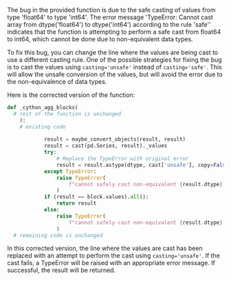 The bug in the provided function is due to the safe casting of values from type 'float64' to type 'int64'. The error message 'TypeError: Cannot cast array from dtype('float64') to dtype('int64') according to the rule 'safe'' indicates that the function is attempting to perform a safe cast from float64 to int64, which cannot be done due to non-equivalent data types.

To fix this bug, you can change the line where the values are being cast to use a different casting rule. One of the possible strategies for fixing the bug is to cast the values using `casting='unsafe'` instead of `casting='safe'`. This will allow the unsafe conversion of the values, but will avoid the error due to the non-equivalence of data types.

Here is the corrected version of the function:

```python
def _cython_agg_blocks(
  # rest of the function is unchanged
    ):
    # existing code
  
            result = maybe_convert_objects(result, result)
            result = cast(pd.Series, result)._values
            try:
                # Replace the TypeError with original error
                result = result.astype(dtype, cast['unsafe'], copy=False)
            except TypeError:
                raise TypeError(
                    f"cannot safely cast non-equivalent {result.dtype} to {np.dtype(dtype)}"
                )
            if (result == block.values).all():
                return result
            else:
                raise TypeError(
                    f"cannot safely cast non-equivalent {result.dtype} to {np.dtype(dtype)}"
                )
  # remaining code is unchanged

```

In this corrected version, the line where the values are cast has been replaced with an attempt to perform the cast using `casting='unsafe'`. If the cast fails, a TypeError will be raised with an appropriate error message. If successful, the result will be returned.